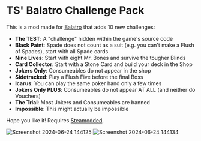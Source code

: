 # TS' Balatro Challenge Pack
This is a mod made for [Balatro](https://www.playbalatro.com/) that adds 10 new challenges:
- **The TEST**: A "challenge" hidden within the game's source code
- **Black Paint**: Spade does not count as a suit (e.g. you can't make a Flush of Spades), start with all Spade cards
- **Nine Lives**: Start with eight Mr. Bones and survive the tougher Blinds
- **Card Collector**: Start with a Stone Card and build your deck in the Shop
- **Jokers Only**: Consumeables do not appear in the shop
- **Sidetracked**: Play a Flush Five before the final Boss
- **Icarus**: You can play the same poker hand only a few times
- **Jokers Only PLUS**: Consumeables do not appear AT ALL (and neither do Vouchers)
- **The Trial**: Most Jokers and Consumeables are banned
- **Impossible**: This might actually be impossible

Hope you like it! Requires [Steamodded](https://github.com/Steamopollys/Steamodded).

![Screenshot 2024-06-24 144125](https://github.com/TamerSoup625/balatro-challenge-pack/assets/107559799/674c9962-8274-49c4-abb0-da533886b5b7)
![Screenshot 2024-06-24 144134](https://github.com/TamerSoup625/balatro-challenge-pack/assets/107559799/3739b0a4-0fba-41ca-a8e6-175447808b3f)
